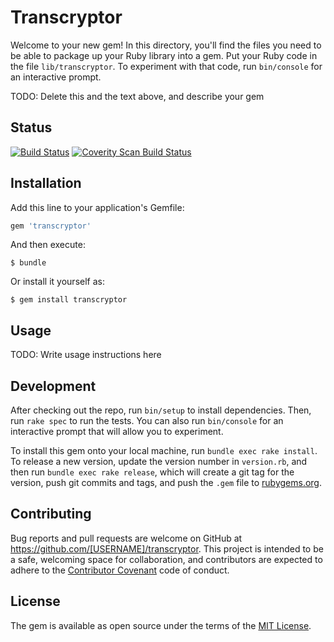 # Transcryptor

Welcome to your new gem! In this directory, you'll find the files you need to be able to package up your Ruby library into a gem. Put your Ruby code in the file `lib/transcryptor`. To experiment with that code, run `bin/console` for an interactive prompt.

TODO: Delete this and the text above, and describe your gem

## Status

[![Build Status](https://img.shields.io/travis/riboseinc/transcryptor/master.svg)](https://travis-ci.org/riboseinc/transcryptor)
[![Coverity Scan Build Status](https://img.shields.io/coverity/scan/12786.svg)](https://scan.coverity.com/projects/riboseinc-transcryptor)

## Installation

Add this line to your application's Gemfile:

```ruby
gem 'transcryptor'
```

And then execute:

    $ bundle

Or install it yourself as:

    $ gem install transcryptor

## Usage

TODO: Write usage instructions here

## Development

After checking out the repo, run `bin/setup` to install dependencies. Then, run `rake spec` to run the tests. You can also run `bin/console` for an interactive prompt that will allow you to experiment.

To install this gem onto your local machine, run `bundle exec rake install`. To release a new version, update the version number in `version.rb`, and then run `bundle exec rake release`, which will create a git tag for the version, push git commits and tags, and push the `.gem` file to [rubygems.org](https://rubygems.org).

## Contributing

Bug reports and pull requests are welcome on GitHub at https://github.com/[USERNAME]/transcryptor. This project is intended to be a safe, welcoming space for collaboration, and contributors are expected to adhere to the [Contributor Covenant](http://contributor-covenant.org) code of conduct.


## License

The gem is available as open source under the terms of the [MIT License](http://opensource.org/licenses/MIT).

